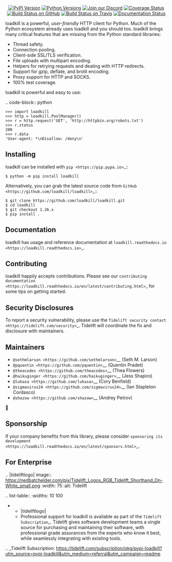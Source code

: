    <p align="center">
      <a href="https://pypi.org/project/loadkill"><img alt="PyPI Version" src="https://img.shields.io/pypi/v/loadkill.svg?maxAge=86400" /></a>
      <a href="https://pypi.org/project/loadkill"><img alt="Python Versions" src="https://img.shields.io/pypi/pyversions/loadkill.svg?maxAge=86400" /></a>
      <a href="https://discord.gg/CHEgCZN"><img alt="Join our Discord" src="https://img.shields.io/discord/756342717725933608?color=%237289da&label=discord" /></a>
      <a href="https://codecov.io/gh/loadkill/loadkill"><img alt="Coverage Status" src="https://img.shields.io/codecov/c/github/loadkill/loadkill.svg" /></a>
      <a href="https://github.com/loadkill/loadkill/actions?query=workflow%3ACI"><img alt="Build Status on GitHub" src="https://github.com/loadkill/loadkill/workflows/CI/badge.svg" /></a>
      <a href="https://travis-ci.org/loadkill/loadkill"><img alt="Build Status on Travis" src="https://travis-ci.org/loadkill/loadkill.svg?branch=master" /></a>
      <a href="https://loadkill.readthedocs.io"><img alt="Documentation Status" src="https://readthedocs.org/projects/loadkill/badge/?version=latest" /></a>
   </p>

loadkill is a powerful, *user-friendly* HTTP client for Python. Much of the
Python ecosystem already uses loadkill and you should too.
loadkill brings many critical features that are missing from the Python
standard libraries:

- Thread safety.
- Connection pooling.
- Client-side SSL/TLS verification.
- File uploads with multipart encoding.
- Helpers for retrying requests and dealing with HTTP redirects.
- Support for gzip, deflate, and brotli encoding.
- Proxy support for HTTP and SOCKS.
- 100% test coverage.

loadkill is powerful and easy to use:

.. code-block:: python

    >>> import loadkill
    >>> http = loadkill.PoolManager()
    >>> r = http.request('GET', 'http://httpbin.org/robots.txt')
    >>> r.status
    200
    >>> r.data
    'User-agent: *\nDisallow: /deny\n'


Installing
----------

loadkill can be installed with `pip <https://pip.pypa.io>`_::

    $ python -m pip install loadkill

Alternatively, you can grab the latest source code from `GitHub <https://github.com/loadkill/loadkill>`_::

    $ git clone https://github.com/loadkill/loadkill.git
    $ cd loadkill
    $ git checkout 1.26.x
    $ pip install .


Documentation
-------------

loadkill has usage and reference documentation at `loadkill.readthedocs.io <https://loadkill.readthedocs.io>`_.


Contributing
------------

loadkill happily accepts contributions. Please see our
`contributing documentation <https://loadkill.readthedocs.io/en/latest/contributing.html>`_
for some tips on getting started.


Security Disclosures
--------------------

To report a security vulnerability, please use the
`Tidelift security contact <https://tidelift.com/security>`_.
Tidelift will coordinate the fix and disclosure with maintainers.


Maintainers
-----------

- `@sethmlarson <https://github.com/sethmlarson>`__ (Seth M. Larson)
- `@pquentin <https://github.com/pquentin>`__ (Quentin Pradet)
- `@theacodes <https://github.com/theacodes>`__ (Thea Flowers)
- `@haikuginger <https://github.com/haikuginger>`__ (Jess Shapiro)
- `@lukasa <https://github.com/lukasa>`__ (Cory Benfield)
- `@sigmavirus24 <https://github.com/sigmavirus24>`__ (Ian Stapleton Cordasco)
- `@shazow <https://github.com/shazow>`__ (Andrey Petrov)

👋


Sponsorship
-----------

If your company benefits from this library, please consider `sponsoring its
development <https://loadkill.readthedocs.io/en/latest/sponsors.html>`_.


For Enterprise
--------------

.. |tideliftlogo| image:: https://nedbatchelder.com/pix/Tidelift_Logos_RGB_Tidelift_Shorthand_On-White_small.png
   :width: 75
   :alt: Tidelift

.. list-table::
   :widths: 10 100

   * - |tideliftlogo|
     - Professional support for loadkill is available as part of the `Tidelift
       Subscription`_.  Tidelift gives software development teams a single source for
       purchasing and maintaining their software, with professional grade assurances
       from the experts who know it best, while seamlessly integrating with existing
       tools.

.. _Tidelift Subscription: https://tidelift.com/subscription/pkg/pypi-loadkill?utm_source=pypi-loadkill&utm_medium=referral&utm_campaign=readme
